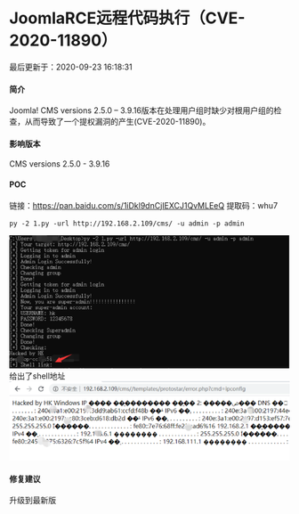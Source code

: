 # JoomlaRCE远程代码执行（CVE-2020-11890）

最后更新于：2020-09-23 16:18:31

#### 简介

Joomla! CMS versions 2.5.0 – 3.9.16版本在处理用户组时缺少对根用户组的检查，从而导致了一个提权漏洞的产生(CVE-2020-11890)。

#### 影响版本

CMS versions 2.5.0 - 3.9.16

#### POC

链接：https://pan.baidu.com/s/1iDkl9dnCjIEXCJ1QvMLEeQ
提取码：whu7

```
py -2 1.py -url http://192.168.2.109/cms/ -u admin -p admin
```

![img](./JoomlaRCE远程代码执行（CVE-2020-11890）/20200817154454910.png)
给出了shell地址
![img](./JoomlaRCE远程代码执行（CVE-2020-11890）/20200817154515199.png)

#### 修复建议

升级到最新版